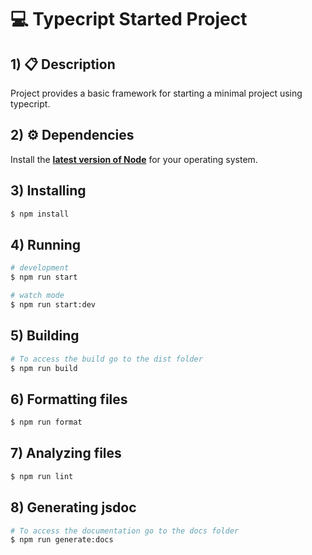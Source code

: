 # :computer: Typecript Started Project

## 1) :clipboard: Description

Project provides a basic framework for starting a minimal project using typecript.

## 2) :gear: Dependencies

Install the [**latest version of Node**](https://nodejs.org/en/download/) for your operating system.

## 3) Installing

```bash
$ npm install
```

## 4) Running

```bash
# development
$ npm run start

# watch mode
$ npm run start:dev
```

## 5) Building

```bash
# To access the build go to the dist folder
$ npm run build
```

## 6) Formatting files

```bash
$ npm run format
```

## 7) Analyzing files

```bash
$ npm run lint
```

## 8) Generating jsdoc

```bash
# To access the documentation go to the docs folder
$ npm run generate:docs
```
